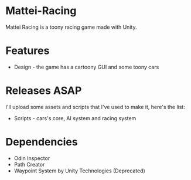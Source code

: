 # Mattei-Racing
Mattei Racing is a toony racing game made with Unity.


# Features
* Design - the game has a cartoony GUI and some toony cars

# Releases ASAP
I'll upload some assets and scripts that I've used to make it, here's the list:
* Scripts - cars's core, AI system and racing system

# Dependencies
* Odin Inspector
* Path Creator
* Waypoint System by Unity Technologies (Deprecated)
